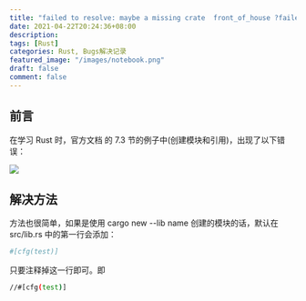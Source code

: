 ```yaml
---
title: "failed to resolve: maybe a missing crate  front_of_house ?failed to resolve: use of undeclared crate"
date: 2021-04-22T20:24:36+08:00
description:
tags: [Rust]
categories: Rust, Bugs解决记录
featured_image: "/images/notebook.png"
draft: false
comment: false
---
```


## 前言

在学习 Rust 时，官方文档 的 7.3 节的例子中(创建模块和引用)，出现了以下错误：

![](https://img-blog.csdnimg.cn/img_convert/a7cfe974fa81cd80957b614c95c82c8a.png)

## 解决方法

方法也很简单，如果是使用 cargo new --lib name 创建的模块的话，默认在 src/lib.rs 中的第一行会添加：

```bash
#[cfg(test)]
```

只要注释掉这一行即可。即

```bash
//#[cfg(test)]
```
